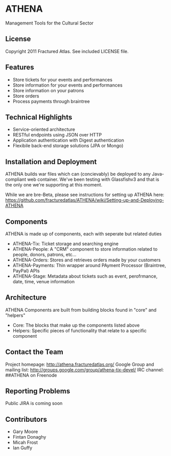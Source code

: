 # ATHENA

Management Tools for the Cultural Sector

## License

Copyright 2011 Fractured Atlas.  See included LICENSE file.

## Features

* Store tickets for your events and performances
* Store information for your events and performances
* Store information on your patrons
* Store orders
* Process payments through braintree

## Technical Highlights

* Service-oriented architecture
* RESTful endpoints using JSON over HTTP
* Application authentication with Digest authentication
* Flexibile back-end storage solutions (JPA or Mongo)

## Installation and Deployment

ATHENA builds war files which can (concievably) be deployed to any Java-compliant web container.  We've been testing with Glassfishv3 and that is the only one we're supporting at this moment.

While we are bre-Beta, please see instructions for setting up ATHENA here: https://github.com/fracturedatlas/ATHENA/wiki/Setting-up-and-Deploying-ATHENA

## Components

ATHENA is made up of components, each with seperate but related duties

* ATHENA-Tix: Ticket storage and searching engine
* ATHENA-People: A "CRM" component to store information related to people, donors, patrons, etc...
* ATHENA-Orders: Stores and retrieves orders made by your customers
* ATHENA-Payments: Thin wrapper around PAyment Processor (Braintree, PayPal) APIs
* ATHENA-Stage: Metadata about tickets such as event, perofrmance, date, time, venue information

## Architecture

ATHENA Components are built from building blocks found in "core" and "helpers"

* Core: The blocks that make up the components listed above
* Helpers: Specific pieces of functionality that relate to a specific component

## Contact the Team

Project homepage: http://athena.fracturedatlas.org/
Google Group and mailing list: http://groups.google.com/group/athena-tix-devel/
IRC channel: ##ATHENA on Freenode

## Reporting Problems

Public JIRA is coming soon

## Contributors

* Gary Moore
* Fintan Donaghy
* Micah Frost
* Ian Guffy